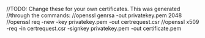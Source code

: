 //TODO: Change these for your own certificates.  This was generated
//through the commands:
//openssl genrsa -out privatekey.pem 2048
//openssl req -new -key privatekey.pem -out certrequest.csr
//openssl x509 -req -in certrequest.csr -signkey privatekey.pem -out certificate.pem
